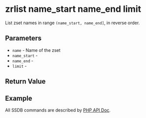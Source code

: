 # zrlist name_start name_end limit

List zset names in range `(name_start, name_end]`, in reverse order.

## Parameters

* `name` - Name of the zset
* `name_start` -
* `name_end` -
* `limit` -

## Return Value

## Example

All SSDB commands are described by [PHP API Doc](https://ssdb.io/docs/php/).
